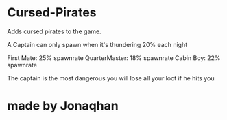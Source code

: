 # Cursed-Pirates
Adds cursed pirates to the game.

A Captain can only spawn when it's thundering 20% each night

First Mate: 25% spawnrate
QuarterMaster: 18% spawnrate
Cabin Boy: 22% spawnrate

The captain is the most dangerous you will lose all your loot if he hits you

# made by Jonaqhan
